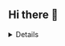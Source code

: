 ## Hi there 👋

<!--
**seekingcat/seekingcat** is a ✨ _special_ ✨ repository because its `README.md` (this file) appears on your GitHub profile.

Here are some ideas to get you started:

- 🔭 I’m currently working on ...
- 🌱 I’m currently learning ...
- 👯 I’m looking to collaborate on ...
- 🤔 I’m looking for help with ...
- 💬 Ask me about ...
- 📫 How to reach me: ...
- 😄 Pronouns: ...
- ⚡ Fun fact: ...
-->

<details>
  <h2> <img align="center" src="https://github.com/seekingcat/seekingcat/blob/main/icons/stats.gif" width="32"/> Stats</h2>
  <div align="center">
    ![](https://github-readme-stats.vercel.app/api?username=seekingcat&theme=tokyonight&hide_border=false&include_all_commits=true&count_private=false)<br/>
    ![](https://github-readme-streak-stats.herokuapp.com/?user=seekingcat&theme=tokyonight&hide_border=false)<br/>
    ![](https://github-readme-stats.vercel.app/api/top-langs/?username=seekingcat&theme=tokyonight&hide_border=false&include_all_commits=true&count_private=false&layout=compact)<br/>
  </div>
</details>

